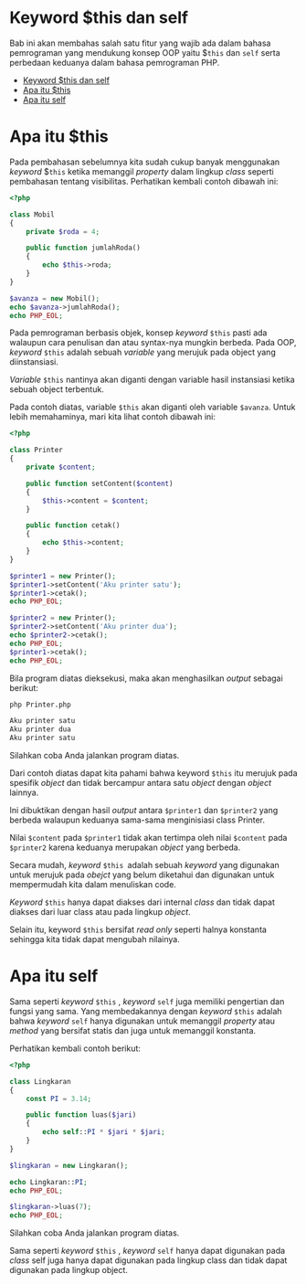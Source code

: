 Keyword $this dan self
======================
Bab ini akan membahas salah satu fitur yang wajib ada dalam bahasa pemrograman yang mendukung konsep OOP yaitu $`this` dan `self` serta perbedaan keduanya dalam bahasa pemrograman PHP.

- [Keyword $this dan self](#keyword-this-dan-self)
- [Apa itu $this](#apa-itu-this)
- [Apa itu self](#apa-itu-self)


# Apa itu $this

Pada pembahasan sebelumnya kita sudah cukup banyak menggunakan _keyword_ $`this` ketika memanggil _property_ dalam lingkup _class_ seperti pembahasan tentang visibilitas. Perhatikan kembali contoh dibawah ini:

```php
<?php

class Mobil
{
	private $roda = 4;

	public function jumlahRoda()
	{
		echo $this->roda;
	}
}

$avanza = new Mobil();
echo $avanza->jumlahRoda(); 
echo PHP_EOL;
```
Pada pemrograman berbasis objek, konsep _keyword_ `$this` pasti ada walaupun cara penulisan dan atau syntax-nya mungkin berbeda. Pada OOP, _keyword_ `$this` adalah sebuah _variable_ yang merujuk pada object yang diinstansiasi. 

_Variable_ `$this` nantinya akan diganti dengan variable hasil instansiasi ketika sebuah object terbentuk. 

Pada contoh diatas, variable `$this` akan diganti oleh variable `$avanza`. Untuk lebih memahaminya, mari kita lihat contoh dibawah ini:

```php
<?php

class Printer
{
	private $content;

	public function setContent($content)
	{
		$this->content = $content;
	}

	public function cetak()
	{
		echo $this->content;
	}
}

$printer1 = new Printer();
$printer1->setContent('Aku printer satu');
$printer1->cetak(); 
echo PHP_EOL;

$printer2 = new Printer();
$printer2->setContent('Aku printer dua'); 
echo $printer2->cetak();
echo PHP_EOL;
$printer1->cetak(); 
echo PHP_EOL;
```
Bila program diatas dieksekusi, maka akan menghasilkan _output_ sebagai berikut:

```bash
php Printer.php

Aku printer satu 
Aku printer dua 
Aku printer satu
```
Silahkan coba Anda jalankan program diatas.

Dari contoh diatas dapat kita pahami bahwa keyword `$this` itu merujuk pada spesifik _object_ dan tidak bercampur antara satu _object_ dengan _object_ lainnya. 

Ini dibuktikan dengan hasil _output_ antara `$printer1` dan `$printer2` yang berbeda walaupun keduanya sama-sama menginisiasi class Printer. 

Nilai `$content` pada `$printer1` tidak akan tertimpa oleh nilai `$content` pada `$printer2` karena keduanya merupakan _object_ yang berbeda.

Secara mudah, _keyword_ `$this `adalah sebuah _keyword_ yang digunakan untuk merujuk pada _obejct_ yang belum diketahui dan digunakan untuk mempermudah kita dalam menuliskan code. 

_Keyword_ `$this` hanya dapat diakses dari internal _class_ dan tidak dapat diakses dari luar class atau pada lingkup _object_. 

Selain itu, keyword `$this` bersifat _read only_ seperti halnya konstanta sehingga kita tidak dapat mengubah nilainya.

# Apa itu self

Sama seperti _keyword_ `$this` , _keyword_ `self` juga memiliki pengertian dan fungsi yang sama. Yang membedakannya dengan _keyword_ `$this` adalah bahwa _keyword_ `self` hanya digunakan untuk memanggil _property_ atau _method_ yang bersifat statis dan juga untuk memanggil konstanta. 

Perhatikan kembali contoh berikut:

```php
<?php

class Lingkaran
{
	const PI = 3.14;

	public function luas($jari)
	{
		echo self::PI * $jari * $jari;
	}
}

$lingkaran = new Lingkaran(); 

echo Lingkaran::PI;
echo PHP_EOL;

$lingkaran->luas(7); 
echo PHP_EOL;
```
Silahkan coba Anda jalankan program diatas.

Sama seperti _keyword_ `$this` , _keyword_ `self` hanya dapat digunakan pada _class_ self juga hanya dapat digunakan pada lingkup class dan tidak dapat digunakan pada lingkup object.